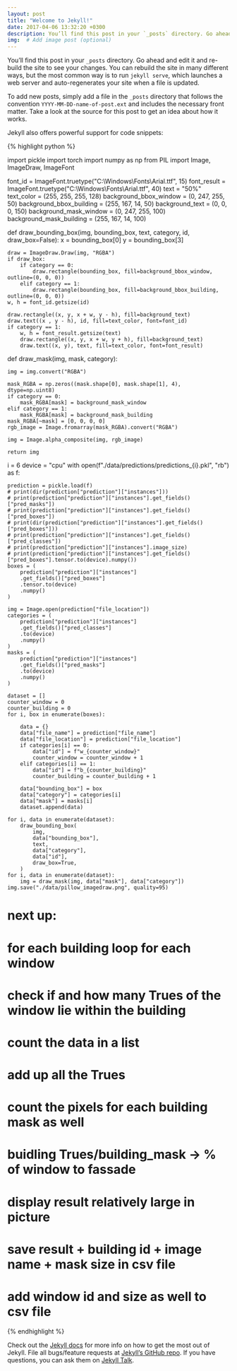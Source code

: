 ```yaml
---
layout: post
title: "Welcome to Jekyll!"
date: 2017-04-06 13:32:20 +0300
description: You’ll find this post in your `_posts` directory. Go ahead and edit it and re-build the site to see your changes. # Add post description (optional)
img:  # Add image post (optional)
---
```

You’ll find this post in your `_posts` directory. Go ahead and edit it and re-build the site to see your changes. You can rebuild the site in many different ways, but the most common way is to run `jekyll serve`, which launches a web server and auto-regenerates your site when a file is updated.

To add new posts, simply add a file in the `_posts` directory that follows the convention `YYYY-MM-DD-name-of-post.ext` and includes the necessary front matter. Take a look at the source for this post to get an idea about how it works.

Jekyll also offers powerful support for code snippets:


{% highlight python %}

import pickle
import torch
import numpy as np
from PIL import Image, ImageDraw, ImageFont

font_id = ImageFont.truetype("C:\\Windows\\Fonts\\Arial.ttf", 15)
font_result = ImageFont.truetype("C:\\Windows\\Fonts\\Arial.ttf", 40)
text = "50%"
text_color = (255, 255, 255, 128)
background_bbox_window = (0, 247, 255, 50)
background_bbox_building = (255, 167, 14, 50)
background_text = (0, 0, 0, 150)
background_mask_window = (0, 247, 255, 100)
background_mask_building = (255, 167, 14, 100)

def draw_bounding_box(img, bounding_box, text, category, id, draw_box=False):
    x = bounding_box[0]
    y = bounding_box[3]

    draw = ImageDraw.Draw(img, "RGBA")
    if draw_box:
        if category == 0:
            draw.rectangle(bounding_box, fill=background_bbox_window, outline=(0, 0, 0))
        elif category == 1:
            draw.rectangle(bounding_box, fill=background_bbox_building, outline=(0, 0, 0))
    w, h = font_id.getsize(id)

    draw.rectangle((x, y, x + w, y - h), fill=background_text)
    draw.text((x , y - h), id, fill=text_color, font=font_id)
    if category == 1:
        w, h = font_result.getsize(text)
        draw.rectangle((x, y, x + w, y + h), fill=background_text)
        draw.text((x, y), text, fill=text_color, font=font_result)


def draw_mask(img, mask, category):

    img = img.convert("RGBA")

    mask_RGBA = np.zeros((mask.shape[0], mask.shape[1], 4), dtype=np.uint8)
    if category == 0:
        mask_RGBA[mask] = background_mask_window
    elif category == 1:
        mask_RGBA[mask] = background_mask_building
    mask_RGBA[~mask] = [0, 0, 0, 0]
    rgb_image = Image.fromarray(mask_RGBA).convert("RGBA")

    img = Image.alpha_composite(img, rgb_image)

    return img


i = 6
device = "cpu"
with open(f"./data/predictions/predictions_{i}.pkl", "rb") as f:

    prediction = pickle.load(f)
    # print(dir(prediction["prediction"]["instances"]))
    # print(prediction["prediction"]["instances"].get_fields()["pred_masks"])
    # print(prediction["prediction"]["instances"].get_fields()["pred_boxes"])
    # print(dir(prediction["prediction"]["instances"].get_fields()["pred_boxes"]))
    # print(prediction["prediction"]["instances"].get_fields()["pred_classes"])
    # print(prediction["prediction"]["instances"].image_size)
    # print(prediction["prediction"]["instances"].get_fields()["pred_boxes"].tensor.to(device).numpy())
    boxes = (
        prediction["prediction"]["instances"]
        .get_fields()["pred_boxes"]
        .tensor.to(device)
        .numpy()
    )

    img = Image.open(prediction["file_location"])
    categories = (
        prediction["prediction"]["instances"]
        .get_fields()["pred_classes"]
        .to(device)
        .numpy()
    )
    masks = (
        prediction["prediction"]["instances"]
        .get_fields()["pred_masks"]
        .to(device)
        .numpy()
    )

    dataset = []
    counter_window = 0
    counter_building = 0
    for i, box in enumerate(boxes):

        data = {}
        data["file_name"] = prediction["file_name"]
        data["file_location"] = prediction["file_location"]
        if categories[i] == 0:
            data["id"] = f"w_{counter_window}"
            counter_window = counter_window + 1
        elif categories[i] == 1:
            data["id"] = f"b_{counter_building}"
            counter_building = counter_building + 1

        data["bounding_box"] = box
        data["category"] = categories[i]
        data["mask"] = masks[i]
        dataset.append(data)

    for i, data in enumerate(dataset):
        draw_bounding_box(
            img,
            data["bounding_box"],
            text,
            data["category"],
            data["id"],
            draw_box=True,
        )
    for i, data in enumerate(dataset):
        img = draw_mask(img, data["mask"], data["category"])
    img.save("./data/pillow_imagedraw.png", quality=95)

# next up:
# for each building loop for each window
# check if and how many Trues of the window lie within the building
# count the data in a list
# add up all the Trues
# count the pixels for each building mask as well
# buidling Trues/building_mask -> % of window to fassade
# display result relatively large in picture
# save result + building id + image name + mask size in csv file
# add window id and size as well to csv file

{% endhighlight %}


Check out the [Jekyll docs][jekyll-docs] for more info on how to get the most out of Jekyll. File all bugs/feature requests at [Jekyll’s GitHub repo][jekyll-gh]. If you have questions, you can ask them on [Jekyll Talk][jekyll-talk].

[jekyll-docs]: https://jekyllrb.com/docs/home
[jekyll-gh]:   https://github.com/jekyll/jekyll
[jekyll-talk]: https://talk.jekyllrb.com/
